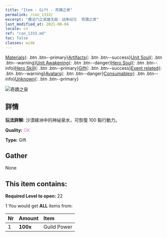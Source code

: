 ```yaml
---
title: "Item - Gift - 奇蹟之泉"
permalink: /con_1333/
excerpt: "魔法门之英雄无敌：战争纪元  奇蹟之泉"
last_modified_at: 2021-08-04
locale: cn
ref: "con_1333.md"
toc: false
classes: wide
---
```

 [Materials](/ItemsCN/){: .btn .btn--primary}[Artifacts](/ItemsCN/Artifacts/){: .btn .btn--success}[Unit Soul](/ItemsCN/UnitSoul/){: .btn .btn--warning}[Unit Awakening](/ItemsCN/UnitAwakening/){: .btn .btn--danger}[Hero Soul](/ItemsCN/HeroSoul/){: .btn .btn--info}[Hero Skill](/ItemsCN/HeroSkill/){: .btn .btn--primary}[Gift](/ItemsCN/Gift/){: .btn .btn--success}[Event related](/ItemsCN/Events/){: .btn .btn--warning}[Avatars](/ItemsCN/Avatars/){: .btn .btn--danger}[Consumables](/ItemsCN/Consumables/){: .btn .btn--info}[Unknown](/ItemsCN/Unknown/){: .btn .btn--primary}

 ![奇蹟之泉](/images/t/i_906010.png)

## 詳情
 **玩法詳解:** 沙漠綠洲中的神祕泉水，可恢復 100 點行動力。

 **Quality:** <span style="color: #DA70D6">OK</span>

 **Type:** Gift

## Gather

  None

## This item contains:

 **Required Level to open:** 22

 1 You would get **ALL** items  from:

  | Nr | Amount |     Item    |
  |:---|:-------|:------------|
  | 1 |  **100x** | Guild Power |  | 
